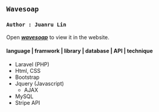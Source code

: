 ## `Wavesoap`

### `Author : Juanru Lin`

Open ***[wavesoap](https://wavesoap.herokuapp.com/)*** to view it in the website.

#### language | framwork | library | database | API | technique
- Laravel (PHP)
- Html, CSS
- Bootstrap
- Jquery (Javascript)
    - AJAX
- MySQL 
- Stripe API

